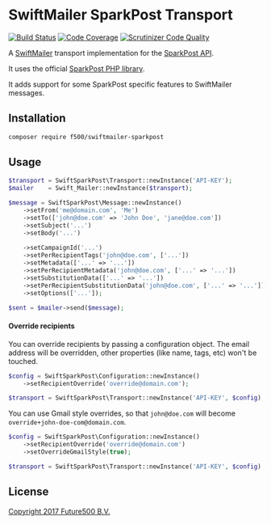 SwiftMailer SparkPost Transport
===============================

[![Build Status](https://scrutinizer-ci.com/g/f500/swiftmailer-sparkpost/badges/build.png?b=develop)](https://scrutinizer-ci.com/g/f500/swiftmailer-sparkpost/build-status/develop)
[![Code Coverage](https://scrutinizer-ci.com/g/f500/swiftmailer-sparkpost/badges/coverage.png?b=develop)](https://scrutinizer-ci.com/g/f500/swiftmailer-sparkpost/?branch=develop)
[![Scrutinizer Code Quality](https://scrutinizer-ci.com/g/f500/swiftmailer-sparkpost/badges/quality-score.png?b=develop)](https://scrutinizer-ci.com/g/f500/swiftmailer-sparkpost/?branch=develop)

A [SwiftMailer][1] transport implementation for the [SparkPost API][2].

It uses the official [SparkPost PHP library][3].

It adds support for some SparkPost specific features to SwiftMailer messages.

Installation
------------

```txt
composer require f500/swiftmailer-sparkpost
```

Usage
-----

```php
$transport = SwiftSparkPost\Transport::newInstance('API-KEY');
$mailer    = Swift_Mailer::newInstance($transport);

$message = SwiftSparkPost\Message::newInstance()
    ->setFrom('me@domain.com', 'Me')
    ->setTo(['john@doe.com' => 'John Doe', 'jane@doe.com'])
    ->setSubject('...')
    ->setBody('...')
    
    ->setCampaignId('...')
    ->setPerRecipientTags('john@doe.com', ['...'])
    ->setMetadata(['...' => '...'])
    ->setPerRecipientMetadata('john@doe.com', ['...' => '...'])
    ->setSubstitutionData(['...' => '...'])
    ->setPerRecipientSubstitutionData('john@doe.com', ['...' => '...'])
    ->setOptions(['...']);

$sent = $mailer->send($message);
```

#### Override recipients

You can override recipients by passing a configuration object.
The email address will be overridden, other properties (like name, tags, etc) won't be touched.

```php
$config = SwiftSparkPost\Configuration::newInstance()
    ->setRecipientOverride('override@domain.com');

$transport = SwiftSparkPost\Transport::newInstance('API-KEY', $config);
```

You can use Gmail style overrides, so that `john@doe.com` will become `override+john-doe-com@domain.com`.

```php
$config = SwiftSparkPost\Configuration::newInstance()
    ->setRecipientOverride('override@domain.com')
    ->setOverrideGmailStyle(true);

$transport = SwiftSparkPost\Transport::newInstance('API-KEY', $config);
```

License
-------

[Copyright 2017 Future500 B.V.][4]

[1]: http://swiftmailer.org
[2]: https://developers.sparkpost.com/api
[3]: https://github.com/SparkPost/php-sparkpost
[4]: https://github.com/f500/swiftmailer-sparkpost/blob/master/LICENSE
